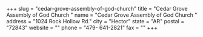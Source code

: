 +++
slug = "cedar-grove-assembly-of-god-church"
title = "Cedar Grove Assembly of God Church "
name = "Cedar Grove Assembly of God Church "
address = "1024 Rock Hollow Rd."
city = "Hector"
state = "AR"
postal = "72843"
website = ""
phone = "479- 641-2821"
fax = ""
+++
